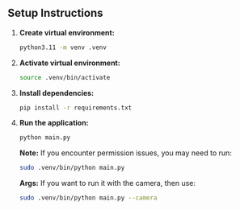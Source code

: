 ## Setup Instructions

1. **Create virtual environment:**
    ```bash
    python3.11 -m venv .venv 
    ```

2. **Activate virtual environment:**
    ```bash
    source .venv/bin/activate
    ```

3. **Install dependencies:**
    ```bash
    pip install -r requirements.txt
    ```

4. **Run the application:**
    ```bash
    python main.py
    ```
    
    **Note:** If you encounter permission issues, you may need to run:
    ```bash
    sudo .venv/bin/python main.py
    ```
    **Args:** If you want to run it with the camera, then use:
    ```bash
    sudo .venv/bin/python main.py --camera
    ```

